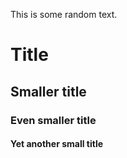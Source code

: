 This is some random text.

# Title
## Smaller title
### Even smaller title
#### Yet another small title
